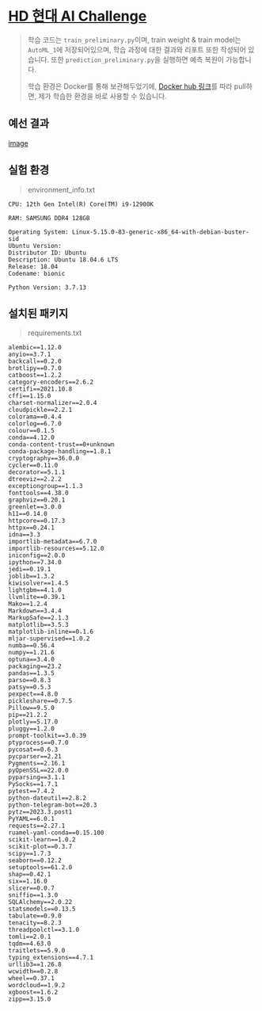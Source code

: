 # [HD 현대 AI Challenge](https://dacon.io/competitions/official/236158/overview/description>)

> 학습 코드는 `train_preliminary.py`이며, train weight & train model는 `AutoML_1`에 저장되어있으며, 학습 과정에 대한 결과와 리포트 또한 작성되어 있습니다. 또한 `prediction_preliminary.py`을 실행하면 예측 복원이 가능합니다.
> 
> 학습 환경은 Docker를 통해 보관해두었기에, [Docker hub 링크](https://hub.docker.com/repository/docker/dodo9249/hdaichallenge/general)를 따라 pull하면, 제가 학습한 환경을 바로 사용할 수 있습니다.

## 예선 결과

[image](https://github.com/d9249/HDAIChallenge/blob/main/leaderboard(preliminary)/private.JPG)

## 실험 환경

> environment_info.txt

```
CPU: 12th Gen Intel(R) Core(TM) i9-12900K

RAM: SAMSUNG DDR4 128GB

Operating System: Linux-5.15.0-83-generic-x86_64-with-debian-buster-sid
Ubuntu Version:
Distributor ID: Ubuntu
Description: Ubuntu 18.04.6 LTS
Release: 18.04
Codename: bionic

Python Version: 3.7.13
```

## 설치된 패키지

> requirements.txt

```
alembic==1.12.0
anyio==3.7.1
backcall==0.2.0
brotlipy==0.7.0
catboost==1.2.2
category-encoders==2.6.2
certifi==2021.10.8
cffi==1.15.0
charset-normalizer==2.0.4
cloudpickle==2.2.1
colorama==0.4.4
colorlog==6.7.0
colour==0.1.5
conda==4.12.0
conda-content-trust==0+unknown
conda-package-handling==1.8.1
cryptography==36.0.0
cycler==0.11.0
decorator==5.1.1
dtreeviz==2.2.2
exceptiongroup==1.1.3
fonttools==4.38.0
graphviz==0.20.1
greenlet==3.0.0
h11==0.14.0
httpcore==0.17.3
httpx==0.24.1
idna==3.3
importlib-metadata==6.7.0
importlib-resources==5.12.0
iniconfig==2.0.0
ipython==7.34.0
jedi==0.19.1
joblib==1.3.2
kiwisolver==1.4.5
lightgbm==4.1.0
llvmlite==0.39.1
Mako==1.2.4
Markdown==3.4.4
MarkupSafe==2.1.3
matplotlib==3.5.3
matplotlib-inline==0.1.6
mljar-supervised==1.0.2
numba==0.56.4
numpy==1.21.6
optuna==3.4.0
packaging==23.2
pandas==1.3.5
parso==0.8.3
patsy==0.5.3
pexpect==4.8.0
pickleshare==0.7.5
Pillow==9.5.0
pip==21.2.2
plotly==5.17.0
pluggy==1.2.0
prompt-toolkit==3.0.39
ptyprocess==0.7.0
pycosat==0.6.3
pycparser==2.21
Pygments==2.16.1
pyOpenSSL==22.0.0
pyparsing==3.1.1
PySocks==1.7.1
pytest==7.4.2
python-dateutil==2.8.2
python-telegram-bot==20.3
pytz==2023.3.post1
PyYAML==6.0.1
requests==2.27.1
ruamel-yaml-conda==0.15.100
scikit-learn==1.0.2
scikit-plot==0.3.7
scipy==1.7.3
seaborn==0.12.2
setuptools==61.2.0
shap==0.42.1
six==1.16.0
slicer==0.0.7
sniffio==1.3.0
SQLAlchemy==2.0.22
statsmodels==0.13.5
tabulate==0.9.0
tenacity==8.2.3
threadpoolctl==3.1.0
tomli==2.0.1
tqdm==4.63.0
traitlets==5.9.0
typing_extensions==4.7.1
urllib3==1.26.8
wcwidth==0.2.8
wheel==0.37.1
wordcloud==1.9.2
xgboost==1.6.2
zipp==3.15.0
```
